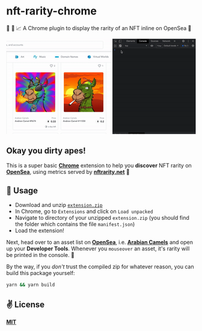 # nft-rarity-chrome
💸 🧸 📈 A Chrome plugin to display the rarity of an NFT inline on OpenSea 🌊

![yes it works](./assets/preview.gif)

## Okay you dirty apes!
This is a super basic [**Chrome**](https://www.google.co.uk/chrome/) extension to help you **discover** NFT rarity on [**OpenSea**](https://opensea.io/), using metrics served by [**nftrarity.net**](https://nftrarity.net/) 💖

## 🚀 Usage

 - Download and unzip [`extension.zip`](./extension.zip)
 - In Chrome, go to `Extensions` and click on `Load unpacked`
 - Navigate to directory of your unzipped `extension.zip` (you should find the folder which contains the file `manifest.json`)
 - Load the extension!

Next, head over to an asset list on [**OpenSea**](https://opensea.io/), i.e. [**Arabian Camels**](https://opensea.io/assets/arabian-camels) and open up your  **Developer Tools**. Whenever you `mouseover` an asset, it's rarity will be printed in the console. 💪

By the way, if you _don't_ trust the compiled zip for whatever reason, you can build this package yourself:

```sh
yarn && yarn build
```

## ✌️ License
[**MIT**](./LICENSE)
